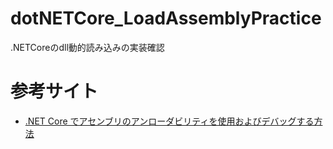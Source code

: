 # dotNETCore_LoadAssemblyPractice
.NETCoreのdll動的読み込みの実装確認

# 参考サイト
* [.NET Core でアセンブリのアンローダビリティを使用およびデバッグする方法](https://docs.microsoft.com/ja-jp/dotnet/standard/assembly/unloadability)